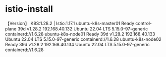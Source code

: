 # istio-install

【Version】
K8S:1.28.2 |  Istio:1.17.1
ubuntu-k8s-master01   Ready    control-plane   39d   v1.28.2   192.168.40.132   <none>        Ubuntu 22.04 LTS   5.15.0-97-generic   containerd://1.6.28
ubuntu-k8s-node01     Ready    <none>          39d   v1.28.2   192.168.40.133   <none>        Ubuntu 22.04 LTS   5.15.0-97-generic   containerd://1.6.28
ubuntu-k8s-node02     Ready    <none>          39d   v1.28.2   192.168.40.134   <none>        Ubuntu 22.04 LTS   5.15.0-97-generic   containerd://1.6.28


